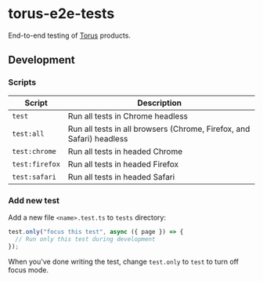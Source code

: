 # torus-e2e-tests

End-to-end testing of [Torus] products.

## Development

### Scripts

| Script         | Description                                                          |
| -------------- | -------------------------------------------------------------------- |
| `test`         | Run all tests in Chrome headless                                     |
| `test:all`     | Run all tests in all browsers (Chrome, Firefox, and Safari) headless |
| `test:chrome`  | Run all tests in headed Chrome                                       |
| `test:firefox` | Run all tests in headed Firefox                                      |
| `test:safari`  | Run all tests in headed Safari                                       |

### Add new test

Add a new file `<name>.test.ts` to `tests` directory:

```ts
test.only("focus this test", async ({ page }) => {
  // Run only this test during development
});
```

When you've done writing the test, change `test.only` to `test` to turn off focus mode.

<!-- Links -->

[torus]: https://tor.us
